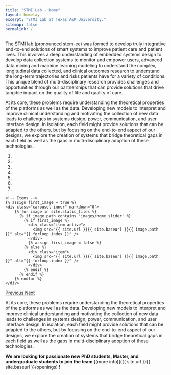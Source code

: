 ```yaml
---
title: "STMI Lab - Home"
layout: homelay
excerpt: "STMI Lab at Texas A&M University."
sitemap: false
permalink: /
---
```


The STMI lab (pronounced stem-ee) was formed to develop truly integrative end-to-end solutions of smart systems to improve patient care and patient lives. This involves a deep understanding of embedded systems design to develop data collection systems to monitor and empower users, advanced data mining and machine learning modeling to understand the complex, longitudinal data collected, and clinical outcomes research to understand the long-term trajectories and risks patients have for a variety of conditions. This unique blend of multi-disciplinary research provides challenges and opportunities through our partnerships that can provide solutions that drive tangible impact on the quality of life and quality of care.

At its core, these problems require understanding the theoretical properties of the platforms as well as the data. Developing new models to interpret and improve clinical understanding and motivating the collection of new data leads to challenges in systems design, power, communication, and user interface design. In isolation, each field might provide solutions that can be adapted to the others, but by focusing on the end-to-end aspect of our designs, we explore the creation of systems that bridge theoretical gaps in each field as well as the gaps in multi-disciplinary adoption of these technologies.

<div markdown="0" id="carousel" class="carousel slide" data-ride="carousel" data-interval="4000" data-pause="hover" >
    <!-- Menu -->
    <ol class="carousel-indicators">
        <li data-target="#carousel" data-slide-to="0" class="active"></li>
        <li data-target="#carousel" data-slide-to="1"></li>
        <li data-target="#carousel" data-slide-to="2"></li>
        <li data-target="#carousel" data-slide-to="3"></li>
        <li data-target="#carousel" data-slide-to="4"></li>
        <li data-target="#carousel" data-slide-to="5"></li>
        <li data-target="#carousel" data-slide-to="6"></li>
    </ol>

    <!-- Items -->
    {% assign first_image = true %}
    <div class="carousel-inner" markdown="0">
        {% for image in site.static_files %}
          {% if image.path contains 'images/home_slider' %}
            {% if first_image %}
              <div class="item active">
                <img src="{{ site.url }}{{ site.baseurl }}{{ image.path }}" alt="{{ forloop.index }}" />
              </div>
              {% assign first_image = false %}
            {% else %}
              <div class="item">
                <img src="{{ site.url }}{{ site.baseurl }}{{ image.path }}" alt="{{ forloop.index }}" />
              </div>
            {% endif %}
          {% endif %}
        {% endfor %}
    </div>
  <a class="left carousel-control" href="#carousel" role="button" data-slide="prev">
    <span class="glyphicon glyphicon-chevron-left" aria-hidden="true"></span>
    <span class="sr-only">Previous</span>
  </a>
  <a class="right carousel-control" href="#carousel" role="button" data-slide="next">
    <span class="glyphicon glyphicon-chevron-right" aria-hidden="true"></span>
    <span class="sr-only">Next</span>
  </a>
</div>

At its core, these problems require understanding the theoretical properties of the platforms as well as the data. Developing new models to interpret and improve clinical understanding and motivating the collection of new data leads to challenges in systems design, power, communication, and user interface design. In isolation, each field might provide solutions that can be adapted to the others, but by focusing on the end-to-end aspect of our designs, we explore the creation of systems that bridge theoretical gaps in each field as well as the gaps in multi-disciplinary adoption of these technologies.

 **We are  looking for passionate new PhD students, Master, and undergraduate students to join the team** [(more info)]({{ site.url }}{{ site.baseurl }}/openings) **!**
